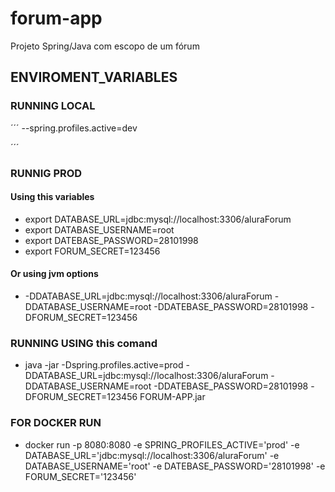 # forum-app
Projeto Spring/Java com escopo de um fórum

## ENVIROMENT_VARIABLES
### RUNNING LOCAL
´´´
    --spring.profiles.active=dev

´´´
### RUNNIG PROD
#### Using this variables
* export DATABASE_URL=jdbc:mysql://localhost:3306/aluraForum
* export DATABASE_USERNAME=root
* export DATEBASE_PASSWORD=28101998
* export FORUM_SECRET=123456
#### Or using jvm options
* -DDATABASE_URL=jdbc:mysql://localhost:3306/aluraForum -DDATABASE_USERNAME=root -DDATEBASE_PASSWORD=28101998 -DFORUM_SECRET=123456

### RUNNING USING this comand
* java -jar -Dspring.profiles.active=prod -DDATABASE_URL=jdbc:mysql://localhost:3306/aluraForum -DDATABASE_USERNAME=root -DDATEBASE_PASSWORD=28101998 -DFORUM_SECRET=123456 FORUM-APP.jar

### FOR DOCKER RUN

* docker run -p 8080:8080 -e SPRING_PROFILES_ACTIVE='prod' -e DATABASE_URL='jdbc:mysql://localhost:3306/aluraForum' -e DATABASE_USERNAME='root' -e DATEBASE_PASSWORD='28101998' -e FORUM_SECRET='123456'
